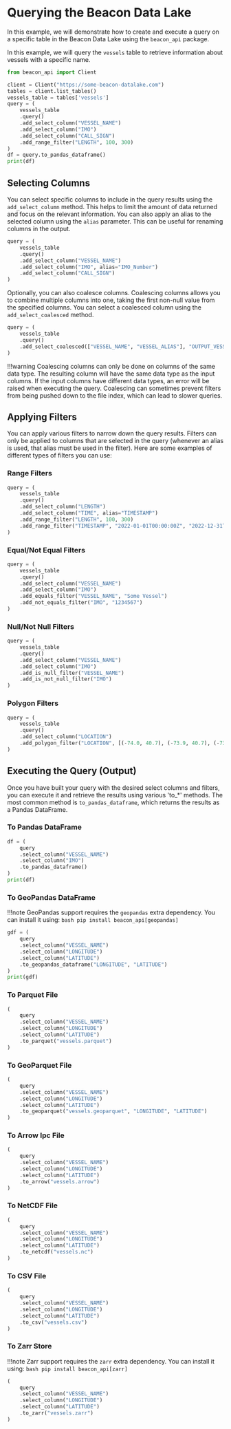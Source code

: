 # Querying the Beacon Data Lake

In this example, we will demonstrate how to create and execute a query on a specific table in the Beacon Data Lake using the `beacon_api` package.

In this example, we will query the `vessels` table to retrieve information about vessels with a specific name.

```python
from beacon_api import Client

client = Client("https://some-beacon-datalake.com")
tables = client.list_tables()
vessels_table = tables['vessels']
query = (
    vessels_table
    .query()
    .add_select_column("VESSEL_NAME")
    .add_select_column("IMO")
    .add_select_column("CALL_SIGN")
    .add_range_filter("LENGTH", 100, 300)
)
df = query.to_pandas_dataframe()
print(df)
```

## Selecting Columns

You can select specific columns to include in the query results using the `add_select_column` method. This helps to limit the amount of data returned and focus on the relevant information. You can also apply an alias to the selected column using the `alias` parameter. This can be useful for renaming columns in the output.

```python
query = (
    vessels_table
    .query()
    .add_select_column("VESSEL_NAME")
    .add_select_column("IMO", alias="IMO_Number")
    .add_select_column("CALL_SIGN")
)
```

Optionally, you can also coalesce columns.
Coalescing columns allows you to combine multiple columns into one, taking the first non-null value from the specified columns.
You can select a coalesced column using the `add_select_coalesced` method.

```python
query = (
    vessels_table
    .query()
    .add_select_coalesced(["VESSEL_NAME", "VESSEL_ALIAS"], "OUTPUT_VESSEL_NAME")
)
```

!!!warning
    Coalescing columns can only be done on columns of the same data type.
    The resulting column will have the same data type as the input columns.
    If the input columns have different data types, an error will be raised when executing the query.
    Coalescing can sometimes prevent filters from being pushed down to the file index, which can lead to slower queries.

## Applying Filters

You can apply various filters to narrow down the query results. Filters can only be applied to columns that are selected in the query (whenever an alias is used, that alias must be used in the filter).
Here are some examples of different types of filters you can use:

### Range Filters

```python
query = (
    vessels_table
    .query()
    .add_select_column("LENGTH")
    .add_select_column("TIME", alias="TIMESTAMP")
    .add_range_filter("LENGTH", 100, 300)
    .add_range_filter("TIMESTAMP", "2022-01-01T00:00:00Z", "2022-12-31T23:59:59Z")
)
```

### Equal/Not Equal Filters

```python
query = (
    vessels_table
    .query()
    .add_select_column("VESSEL_NAME")
    .add_select_column("IMO")
    .add_equals_filter("VESSEL_NAME", "Some Vessel")
    .add_not_equals_filter("IMO", "1234567")
)
```

### Null/Not Null Filters

```python
query = (
    vessels_table
    .query()
    .add_select_column("VESSEL_NAME")
    .add_select_column("IMO")
    .add_is_null_filter("VESSEL_NAME")
    .add_is_not_null_filter("IMO")
)
```

### Polygon Filters

```python
query = (
    vessels_table
    .query()
    .add_select_column("LOCATION")
    .add_polygon_filter("LOCATION", [(-74.0, 40.7), (-73.9, 40.7), (-73.9, 40.8), (-74.0, 40.8), (-74.0, 40.7)])
)
```

## Executing the Query (Output)

Once you have built your query with the desired select columns and filters, you can execute it and retrieve the results using various 'to_*' methods. The most common method is `to_pandas_dataframe`, which returns the results as a Pandas DataFrame.

### To Pandas DataFrame

```python
df = (
    query
    .select_column("VESSEL_NAME")
    .select_column("IMO")
    .to_pandas_dataframe()
)
print(df)
```

### To GeoPandas DataFrame

!!!note 
    GeoPandas support requires the `geopandas` extra dependency. You can install it using:
    ```bash
    pip install beacon_api[geopandas]
    ```

```python
gdf = (
    query
    .select_column("VESSEL_NAME")
    .select_column("LONGITUDE")
    .select_column("LATITUDE")
    .to_geopandas_dataframe("LONGITUDE", "LATITUDE")
)
print(gdf)
```

### To Parquet File

```python
(
    query
    .select_column("VESSEL_NAME")
    .select_column("LONGITUDE")
    .select_column("LATITUDE")
    .to_parquet("vessels.parquet")
)
```

### To GeoParquet File

```python
(
    query
    .select_column("VESSEL_NAME")
    .select_column("LONGITUDE")
    .select_column("LATITUDE")
    .to_geoparquet("vessels.geoparquet", "LONGITUDE", "LATITUDE")
)
```

### To Arrow Ipc File

```python
(
    query
    .select_column("VESSEL_NAME")
    .select_column("LONGITUDE")
    .select_column("LATITUDE")
    .to_arrow("vessels.arrow")
)
```

### To NetCDF File

```python
(
    query
    .select_column("VESSEL_NAME")
    .select_column("LONGITUDE")
    .select_column("LATITUDE")
    .to_netcdf("vessels.nc")
)
```

### To CSV File

```python
(
    query
    .select_column("VESSEL_NAME")
    .select_column("LONGITUDE")
    .select_column("LATITUDE")
    .to_csv("vessels.csv")
)
```

### To Zarr Store

!!!note 
    Zarr support requires the `zarr` extra dependency. You can install it using:
    ```bash
    pip install beacon_api[zarr]
    ```

```python
(
    query
    .select_column("VESSEL_NAME")
    .select_column("LONGITUDE")
    .select_column("LATITUDE")
    .to_zarr("vessels.zarr")
)
```

